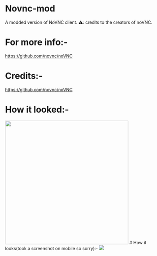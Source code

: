 # Novnc-mod
A modded version of NoVNC client. 
⚠️: credits to the creators of noVNC.
# For more info:-
https://github.com/novnc/noVNC
# Credits:-
https://github.com/novnc/noVNC
# How it looked:-
<img src="http://novnc.com/img/noVNC-1-login.png" width=400>
# How it looks(took a screenshot on mobile so sorry):-
<img src="https://github.com/StarScorpion/Novnc-mod/modimg/ss.png">

